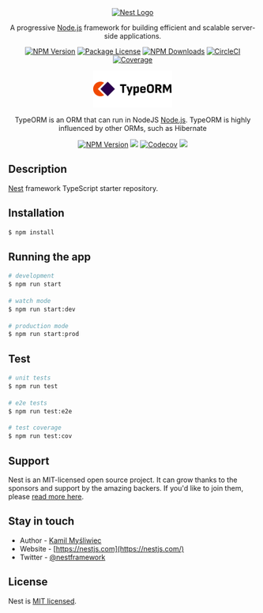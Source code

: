 <div align="center"> 
  <a href="http://nestjs.com/" target="blank"><img src="https://nestjs.com/img/logo_text.svg" width="320" alt="Nest Logo" /></a>
  <p align="center">A progressive <a href="http://nodejs.org" target="_blank">Node.js</a> framework for building efficient and scalable server-side applications.</p>
  <p align="center">
    <a href="https://www.npmjs.com/~nestjscore" target="_blank"><img src="https://img.shields.io/npm/v/@nestjs/core.svg" alt="NPM Version" /></a>
    <a href="https://www.npmjs.com/~nestjscore" target="_blank"><img src="https://img.shields.io/npm/l/@nestjs/core.svg" alt="Package License" /></a>
    <a href="https://www.npmjs.com/~nestjscore" target="_blank"><img src="https://img.shields.io/npm/dm/@nestjs/common.svg" alt="NPM Downloads" /></a>
    <a href="https://circleci.com/gh/nestjs/nest" target="_blank"><img src="https://img.shields.io/circleci/build/github/nestjs/nest/master" alt="CircleCI" /></a>
    <a href="https://coveralls.io/github/nestjs/nest?branch=master" target="_blank"><img src="https://coveralls.io/repos/github/nestjs/nest/badge.svg?branch=master#9" alt="Coverage" /></a>
</p>
</div>


<div align="center">
  <a href="http://typeorm.io/"><img src="https://github.com/typeorm/typeorm/raw/master/resources/logo_big.png" width="160"></a>
  <p align="center">TypeORM is an ORM that can run in NodeJS <a href="http://nodejs.org" target="_blank">Node.js</a>. TypeORM is highly influenced by other ORMs, such as Hibernate</p>
  <p align="center">
    <a href="https://www.npmjs.com/package/typeorm" target="_blank"><img src="https://img.shields.io/npm/v/@nestjs/core.svg" alt="NPM Version" /></a>
    <a href="https://badge.fury.io/js/typeorm"><img src="https://badge.fury.io/js/typeorm.svg"></a>
    <a href="https://codecov.io/gh/typeorm/typeorm"><img alt="Codecov" src="https://img.shields.io/codecov/c/github/typeorm/typeorm.svg"></a>
    <a href="https://join.slack.com/t/typeorm/shared_invite/zt-uu12ljeb-OH_0086I379fUDApYJHNuw"><img src="https://img.shields.io/badge/chat-on%20slack-blue.svg"></a>
  </p>
</div>

## Description

[Nest](https://github.com/nestjs/nest) framework TypeScript starter repository.

## Installation

```bash
$ npm install
```

## Running the app

```bash
# development
$ npm run start

# watch mode
$ npm run start:dev

# production mode
$ npm run start:prod
```

## Test

```bash
# unit tests
$ npm run test

# e2e tests
$ npm run test:e2e

# test coverage
$ npm run test:cov
```

## Support

Nest is an MIT-licensed open source project. It can grow thanks to the sponsors and support by the amazing backers. If you'd like to join them, please [read more here](https://docs.nestjs.com/support).

## Stay in touch

- Author - [Kamil Myśliwiec](https://kamilmysliwiec.com)
- Website - [https://nestjs.com](https://nestjs.com/)
- Twitter - [@nestframework](https://twitter.com/nestframework)

## License

Nest is [MIT licensed](LICENSE).
